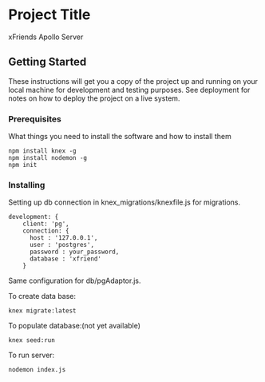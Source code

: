 # Project Title

xFriends Apollo Server

## Getting Started

These instructions will get you a copy of the project up and running on your local machine for development and testing purposes. See deployment for notes on how to deploy the project on a live system.

### Prerequisites

What things you need to install the software and how to install them

```
npm install knex -g
npm install nodemon -g
npm init
```
### Installing

Setting up db connection in knex_migrations/knexfile.js for migrations.

```
development: {
    client: 'pg',
    connection: {
      host : '127.0.0.1',
      user : 'postgres',
      password : your_password,
      database : 'xfriend'
    }
```
Same configuration for db/pgAdaptor.js.

To create data base:

```
knex migrate:latest
```
To populate database:(not yet available)

```
knex seed:run
```

To run server:
```
nodemon index.js

```
